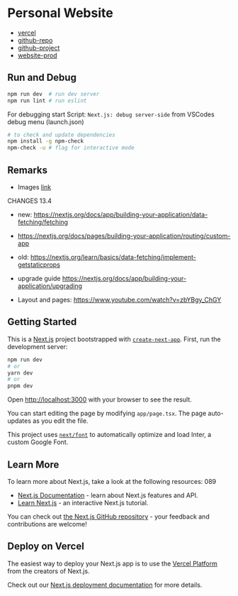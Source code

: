 # Personal Website

- [vercel](https://vercel.com/oliverzotts-projects)
- [github-repo](https://github.com/OliverZott/website)
- [github-project](https://github.com/users/OliverZott/projects/9)
- [website-prod](https://oliver-zott.vercel.app/)

## Run and Debug

```bash
npm run dev  # run dev server
npm run lint # run eslint
```

For debugging start Script: `Next.js: debug server-side` from VSCodes debug menu (launch.json)

```bash
# to check and update dependencies
npm install -g npm-check
npm-check -u # flag for interactive mode
```

## Remarks

- Images [link](https://nextjs.org/docs/pages/api-reference/components/image)

CHANGES 13.4

- new: <https://nextjs.org/docs/app/building-your-application/data-fetching/fetching>
- <https://nextjs.org/docs/pages/building-your-application/routing/custom-app>
- old: <https://nextjs.org/learn/basics/data-fetching/implement-getstaticprops>
- upgrade guide <https://nextjs.org/docs/app/building-your-application/upgrading>

- Layout and pages: <https://www.youtube.com/watch?v=zbYBgy_ChGY>

## Getting Started

This is a [Next.js](https://nextjs.org/) project bootstrapped with [`create-next-app`](https://github.com/vercel/next.js/tree/canary/packages/create-next-app).
First, run the development server:

```bash
npm run dev
# or
yarn dev
# or
pnpm dev
```

Open [http://localhost:3000](http://localhost:3000) with your browser to see the result.

You can start editing the page by modifying `app/page.tsx`. The page auto-updates as you edit the file.

This project uses [`next/font`](https://nextjs.org/docs/basic-features/font-optimization) to automatically optimize and load Inter, a custom Google Font.

## Learn More

To learn more about Next.js, take a look at the following resources:
089

- [Next.js Documentation](https://nextjs.org/docs) - learn about Next.js features and API.
- [Learn Next.js](https://nextjs.org/learn) - an interactive Next.js tutorial.

You can check out [the Next.js GitHub repository](https://github.com/vercel/next.js/) - your feedback and contributions are welcome!

## Deploy on Vercel

The easiest way to deploy your Next.js app is to use the [Vercel Platform](https://vercel.com/new?utm_medium=default-template&filter=next.js&utm_source=create-next-app&utm_campaign=create-next-app-readme) from the creators of Next.js.

Check out our [Next.js deployment documentation](https://nextjs.org/docs/deployment) for more details.
